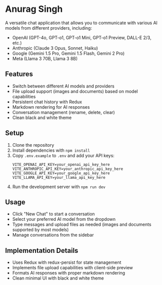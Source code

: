 
# Anurag Singh

A versatile chat application that allows you to communicate with various AI models from different providers, including:

- OpenAI (GPT-4o, GPT-o1, GPT-o1 Mini, GPT-o1 Preview, DALL-E 2/3, etc.)
- Anthropic (Claude 3 Opus, Sonnet, Haiku)
- Google (Gemini 1.5 Pro, Gemini 1.5 Flash, Gemini 2 Pro)
- Meta (Llama 3 70B, Llama 3 8B)

## Features

- Switch between different AI models and providers
- File upload support (images and documents) based on model capabilities
- Persistent chat history with Redux
- Markdown rendering for AI responses
- Conversation management (rename, delete, clear)
- Clean black and white theme

## Setup

1. Clone the repository
2. Install dependencies with `npm install`
3. Copy `.env.example` to `.env` and add your API keys:
   ```
   VITE_OPENAI_API_KEY=your_openai_api_key_here
   VITE_ANTHROPIC_API_KEY=your_anthropic_api_key_here
   VITE_GOOGLE_API_KEY=your_google_api_key_here
   VITE_LLAMA_API_KEY=your_llama_api_key_here
   ```
4. Run the development server with `npm run dev`

## Usage

- Click "New Chat" to start a conversation
- Select your preferred AI model from the dropdown
- Type messages and upload files as needed (images and documents supported by most models)
- Manage conversations from the sidebar

## Implementation Details

- Uses Redux with redux-persist for state management
- Implements file upload capabilities with client-side preview
- Formats AI responses with proper markdown rendering
- Clean minimal UI with black and white theme
